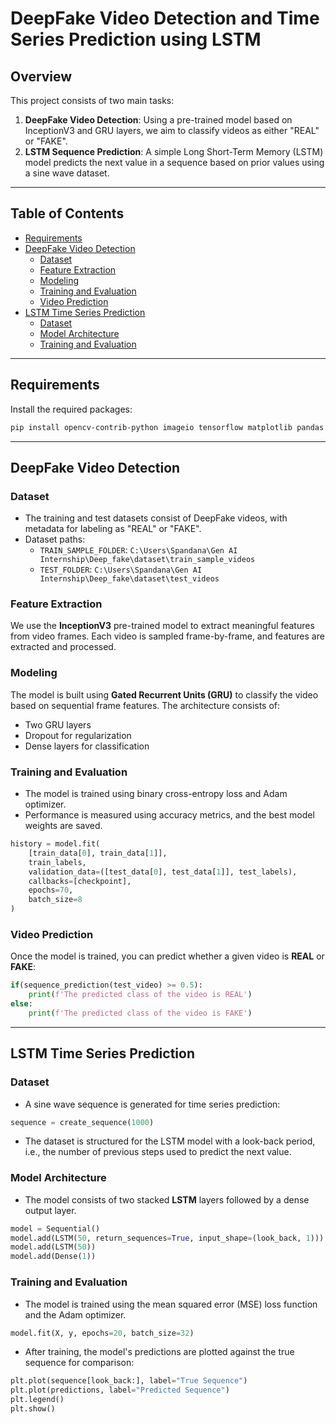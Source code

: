# DeepFake Video Detection and Time Series Prediction using LSTM

## Overview

This project consists of two main tasks:
1. **DeepFake Video Detection**: Using a pre-trained model based on InceptionV3 and GRU layers, we aim to classify videos as either "REAL" or "FAKE".
2. **LSTM Sequence Prediction**: A simple Long Short-Term Memory (LSTM) model predicts the next value in a sequence based on prior values using a sine wave dataset.

---

## Table of Contents

- [Requirements](#requirements)
- [DeepFake Video Detection](#deepfake-video-detection)
  - [Dataset](#dataset)
  - [Feature Extraction](#feature-extraction)
  - [Modeling](#modeling)
  - [Training and Evaluation](#training-and-evaluation)
  - [Video Prediction](#video-prediction)
- [LSTM Time Series Prediction](#lstm-time-series-prediction)
  - [Dataset](#dataset-1)
  - [Model Architecture](#model-architecture)
  - [Training and Evaluation](#training-and-evaluation-1)

---

## Requirements

Install the required packages:

```bash
pip install opencv-contrib-python imageio tensorflow matplotlib pandas numpy
```

---

## DeepFake Video Detection

### Dataset

- The training and test datasets consist of DeepFake videos, with metadata for labeling as "REAL" or "FAKE".
- Dataset paths:
  - `TRAIN_SAMPLE_FOLDER`: `C:\Users\Spandana\Gen AI Internship\Deep_fake\dataset\train_sample_videos`
  - `TEST_FOLDER`: `C:\Users\Spandana\Gen AI Internship\Deep_fake\dataset\test_videos`
  
### Feature Extraction

We use the **InceptionV3** pre-trained model to extract meaningful features from video frames. Each video is sampled frame-by-frame, and features are extracted and processed.

### Modeling

The model is built using **Gated Recurrent Units (GRU)** to classify the video based on sequential frame features. The architecture consists of:
- Two GRU layers
- Dropout for regularization
- Dense layers for classification

### Training and Evaluation

- The model is trained using binary cross-entropy loss and Adam optimizer.
- Performance is measured using accuracy metrics, and the best model weights are saved.

```python
history = model.fit(
    [train_data[0], train_data[1]],
    train_labels,
    validation_data=([test_data[0], test_data[1]], test_labels),
    callbacks=[checkpoint],
    epochs=70,
    batch_size=8
)
```

### Video Prediction

Once the model is trained, you can predict whether a given video is **REAL** or **FAKE**:

```python
if(sequence_prediction(test_video) >= 0.5):
    print(f'The predicted class of the video is REAL')
else:
    print(f'The predicted class of the video is FAKE')
```

---

## LSTM Time Series Prediction

### Dataset

- A sine wave sequence is generated for time series prediction:
  
```python
sequence = create_sequence(1000)
```

- The dataset is structured for the LSTM model with a look-back period, i.e., the number of previous steps used to predict the next value.

### Model Architecture

- The model consists of two stacked **LSTM** layers followed by a dense output layer.
  
```python
model = Sequential()
model.add(LSTM(50, return_sequences=True, input_shape=(look_back, 1)))
model.add(LSTM(50))
model.add(Dense(1))
```

### Training and Evaluation

- The model is trained using the mean squared error (MSE) loss function and the Adam optimizer.
  
```python
model.fit(X, y, epochs=20, batch_size=32)
```

- After training, the model's predictions are plotted against the true sequence for comparison:

```python
plt.plot(sequence[look_back:], label="True Sequence")
plt.plot(predictions, label="Predicted Sequence")
plt.legend()
plt.show()
```
